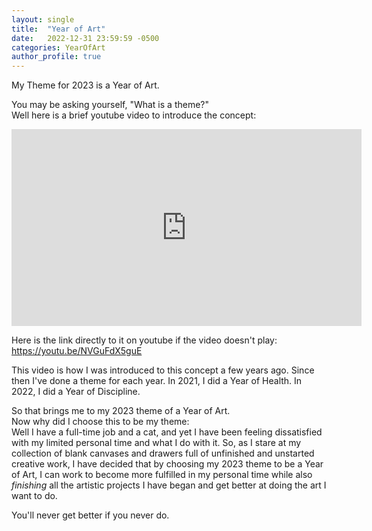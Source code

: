 ```yaml
---
layout: single
title:  "Year of Art"
date:   2022-12-31 23:59:59 -0500
categories: YearOfArt
author_profile: true
---
```


My Theme for 2023 is a Year of Art.

You may be asking yourself, "What is a theme?"  
Well here is a brief youtube video to introduce the concept:

<iframe width="560" height="315" src="https://www.youtube.com/embed/NVGuFdX5guE" 
title="YouTube video player" frameborder="0" allow="accelerometer; autoplay; 
clipboard-write; encrypted-media; gyroscope; picture-in-picture" 
allowfullscreen></iframe>

Here is the link directly to it on youtube if the video doesn't play: 
https://youtu.be/NVGuFdX5guE

This video is how I was introduced to this concept a few years ago. Since then 
I've done a theme for each year. In 2021, I did a Year of Health. In 2022, I did a 
Year of Discipline.   

So that brings me to my 2023 theme of a Year of Art.  
Now why did I choose this to be my theme:   
Well I have a full-time job and a cat, and yet I have been feeling dissatisfied 
with my limited personal time and what I do with it. So, as I stare at my 
collection of blank canvases and drawers full of unfinished and unstarted creative 
work, I have decided that by choosing my 2023 theme to be a Year of Art, I can 
work to become more fulfilled in my personal time while also _finishing_ all the 
artistic projects I have began and get better at doing the art I want to do.   

You'll never get better if you never do. 


